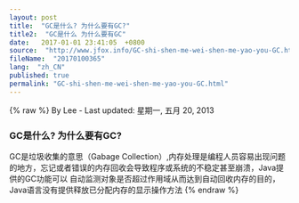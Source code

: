 ```yaml
---
layout: post
title:  "GC是什么? 为什么要有GC?"
title2:  "GC是什么 为什么要有GC"
date:   2017-01-01 23:41:05  +0800
source:  "http://www.jfox.info/GC-shi-shen-me-wei-shen-me-yao-you-GC.html"
fileName:  "20170100365"
lang:  "zh_CN"
published: true
permalink: "GC-shi-shen-me-wei-shen-me-yao-you-GC.html"
---
```

{% raw %}
By Lee - Last updated: 星期一, 五月 20, 2013

### GC是什么? 为什么要有GC?

GC是垃圾收集的意思（Gabage Collection）,内存处理是编程人员容易出现问题的地方，忘记或者错误的内存回收会导致程序或系统的不稳定甚至崩溃，Java提供的GC功能可以 自动监测对象是否超过作用域从而达到自动回收内存的目的，Java语言没有提供释放已分配内存的显示操作方法
{% endraw %}
